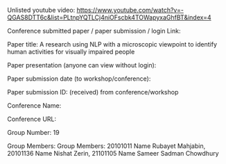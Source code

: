 Unlisted youtube video: https://www.youtube.com/watch?v=-QGAS8DTT6c&list=PLtnpYQTLCj4niOFscbk4TOWapyxaGhfBT&index=4


Conference submitted paper / paper submission / login Link:


Paper title:
A research using NLP with a microscopic viewpoint to identify human activities for visually impaired people


Paper presentation (anyone can view without login):


Paper submission date (to workshop/conference):


Paper submission ID: (received) from conference/workshop


Conference Name:


Conference URL:


Group Number:
19

Group Members:
Group Members: 20101011 Name Rubayet Mahjabin, 20101136 Name Nishat Zerin, 21101105 Name Sameer Sadman Chowdhury
